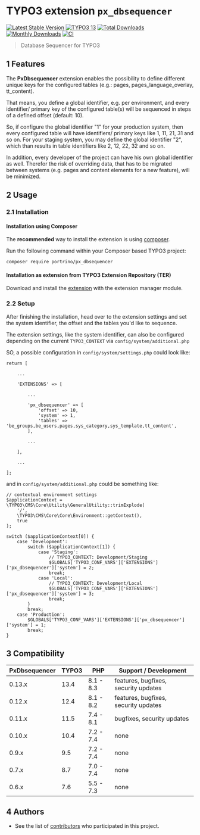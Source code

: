 # TYPO3 extension `px_dbsequencer`

[![Latest Stable Version](https://poser.pugx.org/portrino/px_dbsequencer/v/stable)](https://packagist.org/packages/portrino/px_dbsequencer)
[![TYPO3 13](https://img.shields.io/badge/TYPO3-13-orange.svg)](https://get.typo3.org/version/13)
[![Total Downloads](https://poser.pugx.org/portrino/px_dbsequencer/downloads)](https://packagist.org/packages/portrino/px_dbsequencer)
[![Monthly Downloads](https://poser.pugx.org/portrino/px_dbsequencer/d/monthly)](https://packagist.org/packages/portrino/px_dbsequencer)
[![CI](https://github.com/portrino/px_dbsequencer/actions/workflows/ci.yml/badge.svg)](https://github.com/portrino/px_dbsequencer/actions)

> Database Sequencer for TYPO3

## 1 Features

The **PxDbsequencer** extension enables the possibility to define different unique keys for the configured tables 
(e.g.: pages, pages_language_overlay, tt_content).

That means, you define a global identifier, e.g. per environment, and every identifier/ primary key of the configured 
table(s) will be sequenced in steps of a defined offset (default: 10). 

So, if configure the global identifier "1" for your production system, then every configured table will have 
identifiers/ primary keys like 1, 11, 21, 31 and so on. For your staging system, you may define the global identifier 
"2", which than results in table identifiers like 2, 12, 22, 32 and so on.

In addition, every developer of the project can have his own global identifier as well. Therefor the risk of overriding 
data, that has to be migrated between systems (e.g. pages and content elements for a new feature), will be minimized.

## 2 Usage

### 2.1 Installation

#### Installation using Composer

The **recommended** way to install the extension is using [composer](https://getcomposer.org/).

Run the following command within your Composer based TYPO3 project:

```
composer require portrino/px_dbsequencer
```

#### Installation as extension from TYPO3 Extension Repository (TER)

Download and install the [extension](https://extensions.typo3.org/extension/px_dbsequencer) with the extension manager 
module.

### 2.2 Setup

After finishing the installation, head over to the extension settings and set the system identifier, the offset and the
tables you'd like to sequence.

The extension settings, like the system identifier, can also be configured depending on the current `TYPO3_CONTEXT` via 
`config/system/additional.php`

SO, a possible configuration in `config/system/settings.php` could look like:

```
return [

    ...
    
    'EXTENSIONS' => [
    
        ...
        
        'px_dbsequencer' => [
            'offset' => 10,
            'system' => 1,
            'tables' => 'be_groups,be_users,pages,sys_category,sys_template,tt_content',
        ],
        
        ...
        
    ],
    
    ...
    
];
```

and in `config/system/additional.php` could be something like:

```
// contextual environment settings
$applicationContext = \TYPO3\CMS\Core\Utility\GeneralUtility::trimExplode(
    '/',
    \TYPO3\CMS\Core\Core\Environment::getContext(),
    true
);

switch ($applicationContext[0]) {
    case 'Development':
        switch ($applicationContext[1]) {
            case 'Staging':
                // TYPO3_CONTEXT: Development/Staging
                $GLOBALS['TYPO3_CONF_VARS']['EXTENSIONS']['px_dbsequencer']['system'] = 2;
                break;
            case 'Local':
                // TYPO3_CONTEXT: Development/Local
                $GLOBALS['TYPO3_CONF_VARS']['EXTENSIONS']['px_dbsequencer']['system'] = 3;
                break;
        }
        break;
    case 'Production':
        $GLOBALS['TYPO3_CONF_VARS']['EXTENSIONS']['px_dbsequencer']['system'] = 1;
        break;
}
```

## 3 Compatibility

| PxDbsequencer | TYPO3 | PHP       | Support / Development                |
|---------------|-------|-----------|--------------------------------------|
| 0.13.x        | 13.4  | 8.1 - 8.3 | features, bugfixes, security updates | 
| 0.12.x        | 12.4  | 8.1 - 8.2 | features, bugfixes, security updates | 
| 0.11.x        | 11.5  | 7.4 - 8.1 | bugfixes, security updates           |
| 0.10.x        | 10.4  | 7.2 - 7.4 | none                                 |
| 0.9.x         | 9.5   | 7.2 - 7.4 | none                                 |
| 0.7.x         | 8.7   | 7.0 - 7.4 | none                                 |
| 0.6.x         | 7.6   | 5.5 - 7.3 | none                                 |

## 4 Authors

* See the list of [contributors](https://github.com/portrino/px_dbsequencer/graphs/contributors) who participated in this project.

